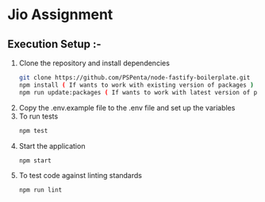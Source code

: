 # Jio Assignment

## Execution Setup :-
1. Clone the repository and install dependencies
	 ```bash
	 git clone https://github.com/PSPenta/node-fastify-boilerplate.git
	 npm install ( If wants to work with existing version of packages )
	 npm run update:packages ( If wants to work with latest version of packages )
	```
2. Copy the .env.example file to the .env file and set up the variables
3. To run tests
	```bash
	npm test
	```
4. Start the application
	```bash
	npm start
	```
5. To test code against linting standards
	```bash
	npm run lint
	```
